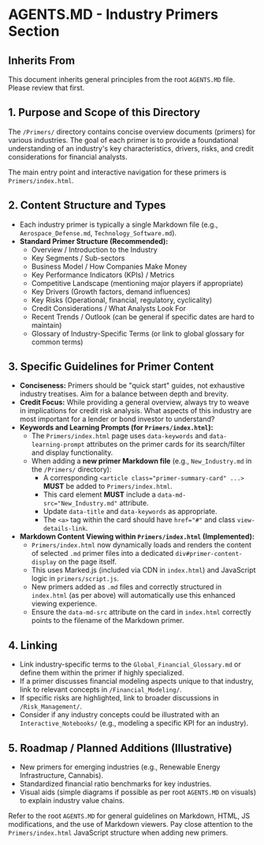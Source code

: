 # AGENTS.MD - Industry Primers Section

## Inherits From
This document inherits general principles from the root `AGENTS.MD` file. Please review that first.

## 1. Purpose and Scope of this Directory
The `/Primers/` directory contains concise overview documents (primers) for various industries. The goal of each primer is to provide a foundational understanding of an industry's key characteristics, drivers, risks, and credit considerations for financial analysts.

The main entry point and interactive navigation for these primers is `Primers/index.html`.

## 2. Content Structure and Types
*   Each industry primer is typically a single Markdown file (e.g., `Aerospace_Defense.md`, `Technology_Software.md`).
*   **Standard Primer Structure (Recommended):**
    *   Overview / Introduction to the Industry
    *   Key Segments / Sub-sectors
    *   Business Model / How Companies Make Money
    *   Key Performance Indicators (KPIs) / Metrics
    *   Competitive Landscape (mentioning major players if appropriate)
    *   Key Drivers (Growth factors, demand influences)
    *   Key Risks (Operational, financial, regulatory, cyclicality)
    *   Credit Considerations / What Analysts Look For
    *   Recent Trends / Outlook (can be general if specific dates are hard to maintain)
    *   Glossary of Industry-Specific Terms (or link to global glossary for common terms)

## 3. Specific Guidelines for Primer Content
*   **Conciseness:** Primers should be "quick start" guides, not exhaustive industry treatises. Aim for a balance between depth and brevity.
*   **Credit Focus:** While providing a general overview, always try to weave in implications for credit risk analysis. What aspects of this industry are most important for a lender or bond investor to understand?
*   **Keywords and Learning Prompts (for `Primers/index.html`):**
    *   The `Primers/index.html` page uses `data-keywords` and `data-learning-prompt` attributes on the primer cards for its search/filter and display functionality.
    *   When adding a **new primer Markdown file** (e.g., `New_Industry.md` in the `/Primers/` directory):
        *   A corresponding `<article class="primer-summary-card" ...>` **MUST** be added to `Primers/index.html`.
        *   This card element **MUST** include a `data-md-src="New_Industry.md"` attribute.
        *   Update `data-title` and `data-keywords` as appropriate.
        *   The `<a>` tag within the card should have `href="#"` and class `view-details-link`.
*   **Markdown Content Viewing within `Primers/index.html` (Implemented):**
    *   `Primers/index.html` now dynamically loads and renders the content of selected `.md` primer files into a dedicated `div#primer-content-display` on the page itself.
    *   This uses Marked.js (included via CDN in `index.html`) and JavaScript logic in `primers/script.js`.
    *   New primers added as `.md` files and correctly structured in `index.html` (as per above) will automatically use this enhanced viewing experience.
    *   Ensure the `data-md-src` attribute on the card in `index.html` correctly points to the filename of the Markdown primer.

## 4. Linking
*   Link industry-specific terms to the `Global_Financial_Glossary.md` or define them within the primer if highly specialized.
*   If a primer discusses financial modeling aspects unique to that industry, link to relevant concepts in `/Financial_Modeling/`.
*   If specific risks are highlighted, link to broader discussions in `/Risk_Management/`.
*   Consider if any industry concepts could be illustrated with an `Interactive_Notebooks/` (e.g., modeling a specific KPI for an industry).

## 5. Roadmap / Planned Additions (Illustrative)
*   New primers for emerging industries (e.g., Renewable Energy Infrastructure, Cannabis).
*   Standardized financial ratio benchmarks for key industries.
*   Visual aids (simple diagrams if possible as per root `AGENTS.MD` on visuals) to explain industry value chains.

Refer to the root `AGENTS.MD` for general guidelines on Markdown, HTML, JS modifications, and the use of Markdown viewers.
Pay close attention to the `Primers/index.html` JavaScript structure when adding new primers.
